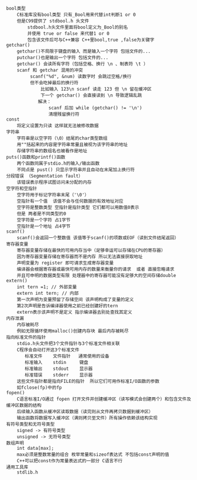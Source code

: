 	bool类型
		C标准库没有bool类型 只有_Bool用来代替int判断1 or 0
		但是C99提供了 stdbool.h 头文件
			stdbool.h头文件里面将bool定义为_Bool的别名 
			并使用 true or false 来代替1 or 0
			包含该文件后可与C++兼容 C++里bool,true ,false为关键字
	getchar()
		getchar()不局限于键盘的输入 而是输入一个字符 包括文件的...
		putchar()也是输出一个字符 包括文件的...
		getchar() 会读所有字符（包括空格、换行 \n 、制表符 \t ）
		scanf 和 getchar 混用的冲突
			 scanf("%d", &num) 读数字时 会跳过空格/换行 
			 但不会吃掉最后的换行符 
				 比如输入 123\n scanf 读走 123 但 \n 留在缓冲区
				 下一个 getchar() 会直接读到 \n 导致逻辑乱跳
				解决：
					scanf 后加 while (getchar() != '\n') 
					清理残留换行符
	const
		将定义设置为只读 这样就无法被修改数据
	字符串
		字符串是以空字符（\0）结尾的char类型数组
		用""括起来的内容是字符串常量且被视为该字符串的地址
		存储字符串的数组名也被看作是地址
	puts()函数和printf()函数
		两个函数同属于stdio.h的输入/输出函数
		不同点是 pust() 只显示字符串并且自动在末尾加上换行符
	分段错误 （Segmentation fault）
		该错误表示程序试图访问未分配的内存
	空字符和空指针
		空字符用于标记字符串末尾（'\0'）
		空指针有一个值  该值不会与任何数据的有效地址对应
		空字符是整数类型 空指针是指针类型 它们都可以用数值0表示
		但是 两者是不同类型的0
		空字符是一个字符 占1字节
		空指针是一个地址 占4字节
	scanf()
		scanf()会返回一个整数值 该值等于scanf()的项数或EOF（读到文件结尾返回）
	寄存器变量
		寄存器变量存储在最快的可用内存当中（足够幸运可以存储在CPU的寄存器）
		因为寄存器变量存储在寄存器而不是内存 所以无法直接获取地址
		声明变量为 register 即可请求生成寄存器变量
		编译器会根据寄存器或最快可用内存的数量来衡量你的请求  或者 直接忽略请求
		并且可申明的数据类型有限 处理器中的寄存器可能没有足够大的空间存储double
	extern()
		int tern =1; // 外部变量
		extern int tern; // 内部
		第一次声明为变量预留了存储空间 该声明构成了变量的定义
		第2次声明是告诉编译器使用之前已经创建好的tern
		extern表示该声明不是定义 指示编译器去别处查找其定义
	内存泄漏
		内存被耗尽
		例如无限循环使用malloc()创建内存块 最后内存被耗尽
	指向标准文件的指针
		stdio.h头文件把3个文件指针与3个标准文件相关联 
		C程序会自动打开这3个标准文件
		   标准文件    文件指针   通常使用的设备
		   标准输入    stdin     键盘
		   标准输出    stdout    显示器
		   标准错误    stderr    显示器
		这些文件指针都是指向FILE的指针  所以它们可用作标准I/O函数的参数
		如fclose(fp)中的fp
	fopen()
		C语言标准I/O通过 fopen 打开文件并创建缓冲区（读写模式会创建两个）和包含文件及缓冲区数据的结构
		后续输入函数从缓冲区读取数据（读完则从文件再拷贝数据到缓冲区）
		输出函数将数据写入缓冲区（满则拷贝至文件）所有操作依赖该结构实现
	有符号类型和无符号类型
		signed -> 有符号类型
		unsigned -> 无符号类型
	数组声明
		int data[max];
		max必须是整数常量的组合 枚举常量和sizeof表达式 不包括const声明的值
		C++可以把const作为常量表达式的一部分 C语言不行
	通用工具库
		stdlib.h
	